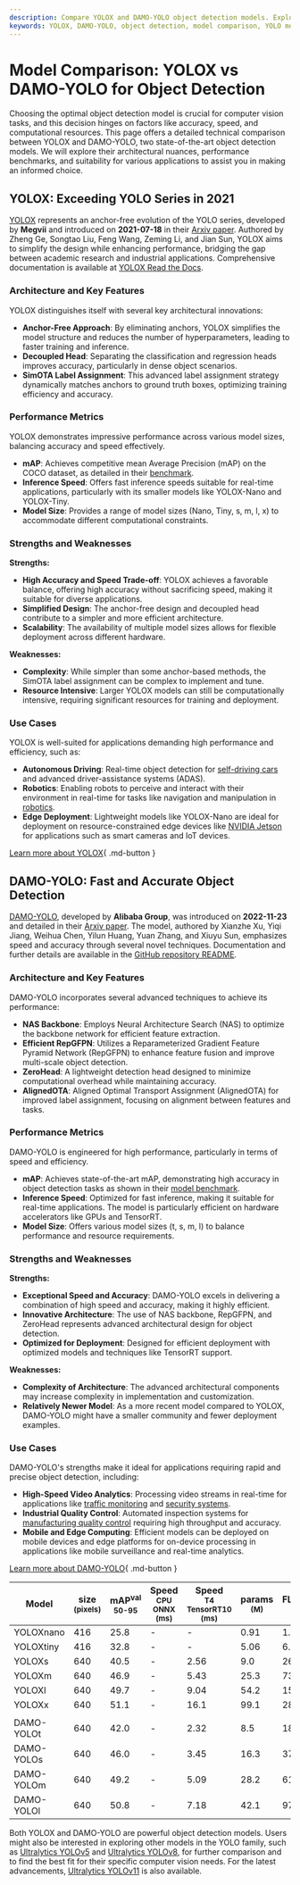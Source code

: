 ```yaml
---
description: Compare YOLOX and DAMO-YOLO object detection models. Explore architecture, performance, use cases, and choose the best fit for your project.
keywords: YOLOX, DAMO-YOLO, object detection, model comparison, YOLO models, deep learning, computer vision, machine learning, AI, real-time detection
---
```


# Model Comparison: YOLOX vs DAMO-YOLO for Object Detection

Choosing the optimal object detection model is crucial for computer vision tasks, and this decision hinges on factors like accuracy, speed, and computational resources. This page offers a detailed technical comparison between YOLOX and DAMO-YOLO, two state-of-the-art object detection models. We will explore their architectural nuances, performance benchmarks, and suitability for various applications to assist you in making an informed choice.

<script async src="https://cdn.jsdelivr.net/npm/chart.js@3.9.1/dist/chart.min.js"></script>
<script defer src="../../javascript/benchmark.js"></script>

<canvas id="modelComparisonChart" width="1024" height="400" active-models='["YOLOX", "DAMO-YOLO"]'></canvas>

## YOLOX: Exceeding YOLO Series in 2021

[YOLOX](https://github.com/Megvii-BaseDetection/YOLOX) represents an anchor-free evolution of the YOLO series, developed by **Megvii** and introduced on **2021-07-18** in their [Arxiv paper](https://arxiv.org/abs/2107.08430). Authored by Zheng Ge, Songtao Liu, Feng Wang, Zeming Li, and Jian Sun, YOLOX aims to simplify the design while enhancing performance, bridging the gap between academic research and industrial applications. Comprehensive documentation is available at [YOLOX Read the Docs](https://yolox.readthedocs.io/en/latest/).

### Architecture and Key Features

YOLOX distinguishes itself with several key architectural innovations:

- **Anchor-Free Approach**: By eliminating anchors, YOLOX simplifies the model structure and reduces the number of hyperparameters, leading to faster training and inference.
- **Decoupled Head**: Separating the classification and regression heads improves accuracy, particularly in dense object scenarios.
- **SimOTA Label Assignment**: This advanced label assignment strategy dynamically matches anchors to ground truth boxes, optimizing training efficiency and accuracy.

### Performance Metrics

YOLOX demonstrates impressive performance across various model sizes, balancing accuracy and speed effectively.

- **mAP**: Achieves competitive mean Average Precision (mAP) on the COCO dataset, as detailed in their [benchmark](https://github.com/Megvii-BaseDetection/YOLOX#benchmark).
- **Inference Speed**: Offers fast inference speeds suitable for real-time applications, particularly with its smaller models like YOLOX-Nano and YOLOX-Tiny.
- **Model Size**: Provides a range of model sizes (Nano, Tiny, s, m, l, x) to accommodate different computational constraints.

### Strengths and Weaknesses

**Strengths:**

- **High Accuracy and Speed Trade-off**: YOLOX achieves a favorable balance, offering high accuracy without sacrificing speed, making it suitable for diverse applications.
- **Simplified Design**: The anchor-free design and decoupled head contribute to a simpler and more efficient architecture.
- **Scalability**: The availability of multiple model sizes allows for flexible deployment across different hardware.

**Weaknesses:**

- **Complexity**: While simpler than some anchor-based methods, the SimOTA label assignment can be complex to implement and tune.
- **Resource Intensive**: Larger YOLOX models can still be computationally intensive, requiring significant resources for training and deployment.

### Use Cases

YOLOX is well-suited for applications demanding high performance and efficiency, such as:

- **Autonomous Driving**: Real-time object detection for [self-driving cars](https://www.ultralytics.com/solutions/ai-in-self-driving) and advanced driver-assistance systems (ADAS).
- **Robotics**: Enabling robots to perceive and interact with their environment in real-time for tasks like navigation and manipulation in [robotics](https://www.ultralytics.com/glossary/robotics).
- **Edge Deployment**: Lightweight models like YOLOX-Nano are ideal for deployment on resource-constrained edge devices like [NVIDIA Jetson](https://docs.ultralytics.com/guides/nvidia-jetson/) for applications such as smart cameras and IoT devices.

[Learn more about YOLOX](https://yolox.readthedocs.io/en/latest/){ .md-button }

## DAMO-YOLO: Fast and Accurate Object Detection

[DAMO-YOLO](https://github.com/tinyvision/DAMO-YOLO), developed by **Alibaba Group**, was introduced on **2022-11-23** and detailed in their [Arxiv paper](https://arxiv.org/abs/2211.15444v2). The model, authored by Xianzhe Xu, Yiqi Jiang, Weihua Chen, Yilun Huang, Yuan Zhang, and Xiuyu Sun, emphasizes speed and accuracy through several novel techniques. Documentation and further details are available in the [GitHub repository README](https://github.com/tinyvision/DAMO-YOLO/blob/master/README.md).

### Architecture and Key Features

DAMO-YOLO incorporates several advanced techniques to achieve its performance:

- **NAS Backbone**: Employs Neural Architecture Search (NAS) to optimize the backbone network for efficient feature extraction.
- **Efficient RepGFPN**: Utilizes a Reparameterized Gradient Feature Pyramid Network (RepGFPN) to enhance feature fusion and improve multi-scale object detection.
- **ZeroHead**: A lightweight detection head designed to minimize computational overhead while maintaining accuracy.
- **AlignedOTA**: Aligned Optimal Transport Assignment (AlignedOTA) for improved label assignment, focusing on alignment between features and tasks.

### Performance Metrics

DAMO-YOLO is engineered for high performance, particularly in terms of speed and efficiency.

- **mAP**: Achieves state-of-the-art mAP, demonstrating high accuracy in object detection tasks as shown in their [model benchmark](https://github.com/tinyvision/DAMO-YOLO#benchmark).
- **Inference Speed**: Optimized for fast inference, making it suitable for real-time applications. The model is particularly efficient on hardware accelerators like GPUs and TensorRT.
- **Model Size**: Offers various model sizes (t, s, m, l) to balance performance and resource requirements.

### Strengths and Weaknesses

**Strengths:**

- **Exceptional Speed and Accuracy**: DAMO-YOLO excels in delivering a combination of high speed and accuracy, making it highly efficient.
- **Innovative Architecture**: The use of NAS backbone, RepGFPN, and ZeroHead represents advanced architectural design for object detection.
- **Optimized for Deployment**: Designed for efficient deployment with optimized models and techniques like TensorRT support.

**Weaknesses:**

- **Complexity of Architecture**: The advanced architectural components may increase complexity in implementation and customization.
- **Relatively Newer Model**: As a more recent model compared to YOLOX, DAMO-YOLO might have a smaller community and fewer deployment examples.

### Use Cases

DAMO-YOLO's strengths make it ideal for applications requiring rapid and precise object detection, including:

- **High-Speed Video Analytics**: Processing video streams in real-time for applications like [traffic monitoring](https://www.ultralytics.com/blog/ultralytics-yolov8-for-smarter-parking-management-systems) and [security systems](https://www.ultralytics.com/blog/security-alarm-system-projects-with-ultralytics-yolov8).
- **Industrial Quality Control**: Automated inspection systems for [manufacturing quality control](https://www.ultralytics.com/solutions/ai-in-manufacturing) requiring high throughput and accuracy.
- **Mobile and Edge Computing**: Efficient models can be deployed on mobile devices and edge platforms for on-device processing in applications like mobile surveillance and real-time analytics.

[Learn more about DAMO-YOLO](https://github.com/tinyvision/DAMO-YOLO/blob/master/README.md){ .md-button }

| Model      | size<br><sup>(pixels) | mAP<sup>val<br>50-95 | Speed<br><sup>CPU ONNX<br>(ms) | Speed<br><sup>T4 TensorRT10<br>(ms) | params<br><sup>(M) | FLOPs<br><sup>(B) |
| ---------- | --------------------- | -------------------- | ------------------------------ | ----------------------------------- | ------------------ | ----------------- |
| YOLOXnano  | 416                   | 25.8                 | -                              | -                                   | 0.91               | 1.08              |
| YOLOXtiny  | 416                   | 32.8                 | -                              | -                                   | 5.06               | 6.45              |
| YOLOXs     | 640                   | 40.5                 | -                              | 2.56                                | 9.0                | 26.8              |
| YOLOXm     | 640                   | 46.9                 | -                              | 5.43                                | 25.3               | 73.8              |
| YOLOXl     | 640                   | 49.7                 | -                              | 9.04                                | 54.2               | 155.6             |
| YOLOXx     | 640                   | 51.1                 | -                              | 16.1                                | 99.1               | 281.9             |
|            |                       |                      |                                |                                     |                    |                   |
| DAMO-YOLOt | 640                   | 42.0                 | -                              | 2.32                                | 8.5                | 18.1              |
| DAMO-YOLOs | 640                   | 46.0                 | -                              | 3.45                                | 16.3               | 37.8              |
| DAMO-YOLOm | 640                   | 49.2                 | -                              | 5.09                                | 28.2               | 61.8              |
| DAMO-YOLOl | 640                   | 50.8                 | -                              | 7.18                                | 42.1               | 97.3              |

Both YOLOX and DAMO-YOLO are powerful object detection models. Users might also be interested in exploring other models in the YOLO family, such as [Ultralytics YOLOv5](https://docs.ultralytics.com/models/yolov5/) and [Ultralytics YOLOv8](https://docs.ultralytics.com/models/yolov8/), for further comparison and to find the best fit for their specific computer vision needs. For the latest advancements, [Ultralytics YOLOv11](https://docs.ultralytics.com/models/yolo11/) is also available.